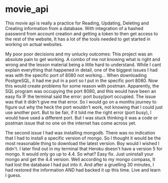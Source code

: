 # movie_api

This movie api is really a practice for Reading, Updating, Deleting and Creating information from a database. With integration of a hashed password from account creation and 
getting a token to then get access to the rest of the website, It has a lot of the tools needed to get started in working on actual websites.

My poor poor decisions and my unlucky outcomes:
This project was an absolute pain to get working. A combo of me not knowing what is right and wrong and the lesson material being a little hard to understand.
While I cant explain everything that happened in detail, one of the biggest issues I had was with the specific port of 8080 not working...
When downloading PostgreSQL, it had me put in a port so I put in the specific port 8080. Now this would create problems for some reason with postman.
Apparently, the SQL program was occupying the port 8080, and this would have been an easy fix IF the terminal said the error: port busy/port occupied.
The issue was that it didn't give me that error. So I would go on a months journey to figure out why the heck the port wouldn't work, not knowing that I could just use another 
port. But to be fair, if it told me the right error (port busy), I would have used a different port. But I was stuck thinking it was a code or postman issue that no one on the 
internet has come across yet. 

The second issue I had was installing mongodb. There was no indication that I had to install a specific version of mongo. So I thought it would be the most reasonable thing to
download the latest version. Boy would I wished I didn't. I later find out in my terminal that Heroku doesn't have a version 5 for mongo. It would only go up to 4.4. So what? Easy
fix. Just uninstall your mongo and get the 4.4 version. Well according to my mongo compass, It had lost the database I had put into it. And after a gruelling 30 minutes, I had 
restored the information AND had backed it up this time. Live and learn I guess.
